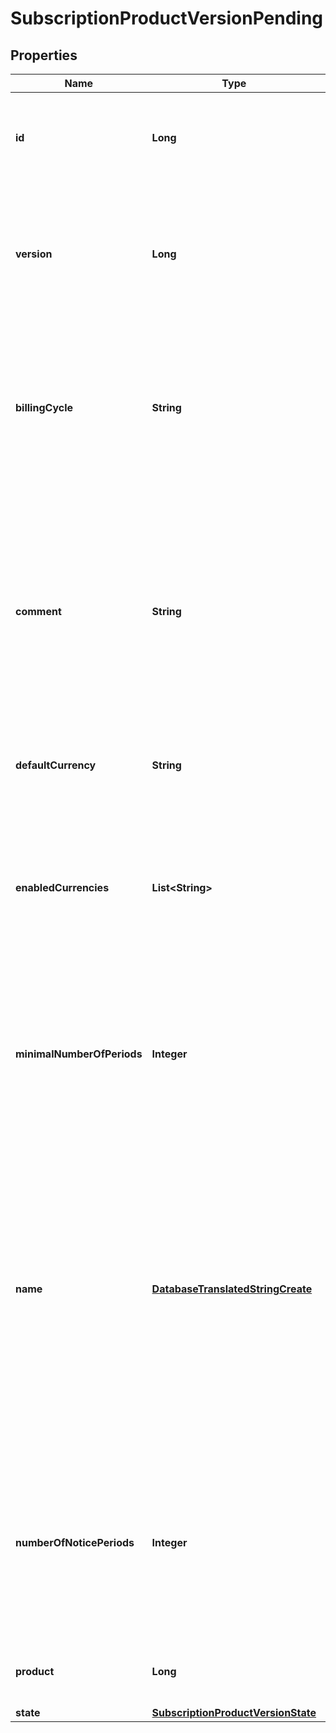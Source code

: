 
# SubscriptionProductVersionPending

## Properties
Name | Type | Description | Notes
------------ | ------------- | ------------- | -------------
**id** | **Long** | The ID is the primary key of the entity. The ID identifies the entity uniquely. | 
**version** | **Long** | The version number indicates the version of the entity. The version is incremented whenever the entity is changed. | 
**billingCycle** | **String** | The billing cycle determines the rhythm with which the subscriber is billed. The charging may have different rhythm. |  [optional]
**comment** | **String** | The comment allows to provide a internal comment for the version. It helps to document why a product was changed. The comment is not disclosed to the subscriber. |  [optional]
**defaultCurrency** | **String** | The default currency has to be used in all fees. |  [optional]
**enabledCurrencies** | **List&lt;String&gt;** | The currencies which are enabled can be selected to define component fees. Currencies which are not enabled cannot be used to define fees. |  [optional]
**minimalNumberOfPeriods** | **Integer** | The minimal number of periods determines how long the subscription has to run before the subscription can be terminated. |  [optional]
**name** | [**DatabaseTranslatedStringCreate**](DatabaseTranslatedStringCreate.md) | The product version name is the name of the product which is shown to the user for the version. When the visible product name should be changed for a particular product a new version has to be created which contains the new name of the product. |  [optional]
**numberOfNoticePeriods** | **Integer** | The number of notice periods determines the number of periods which need to be paid between the request to terminate the subscription and the final period. |  [optional]
**product** | **Long** | Each product version is linked to a product. |  [optional]
**state** | [**SubscriptionProductVersionState**](SubscriptionProductVersionState.md) |  |  [optional]



